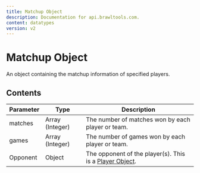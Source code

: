 ```yaml
---
title: Matchup Object
description: Documentation for api.brawltools.com.
content: datatypes
version: v2
---
```


# Matchup Object

An object containing the matchup information of specified players.

## Contents

| Parameter | Type            | Description                                                                  |
| --------- | --------------- | ---------------------------------------------------------------------------- |
| matches   | Array (Integer) | The number of matches won by each player or team.                            |
| games     | Array (Integer) | The number of games won by each player or team.                              |
| Opponent  | Object          | The opponent of the player(s). This is a <a href="player">Player Object</a>. |
